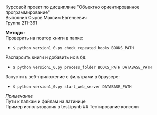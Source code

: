 Курсовой проект по дисциплине "Объектно ориентированное программирование"  
Выполнил Сыров Максим Евгеньевич  
Группа 211-361  

**Методы:**  
Проверить на повтор книги в папке:  
- `$ python version1_0.py check_repeated_books BOOKS_PATH`

Распарсить книги и добавить их в бд:  
- `$ python version1_0.py process_folder BOOKS_PATH DATABASE_PATH`

Запустить веб-приложение с фильтрами в браузере:  
- `$ python version1_0.py start_web_server DATABASE_PATH`

_Примечание_  
  Пути к папкам и файлам на латинице  
Пример использования в test.ipynb ## Тестирование консоли  

